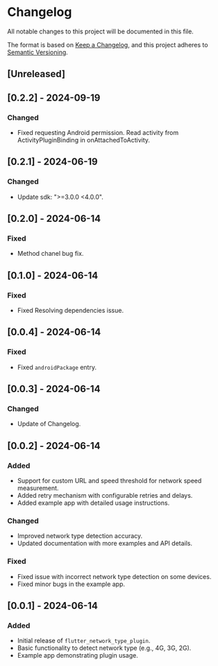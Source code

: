 # Changelog

All notable changes to this project will be documented in this file.

The format is based on [Keep a Changelog](https://keepachangelog.com/en/1.0.0/),
and this project adheres to [Semantic Versioning](https://semver.org/spec/v2.0.0.html).

## [Unreleased]

## [0.2.2] - 2024-09-19

### Changed
- Fixed requesting Android permission. Read activity from ActivityPluginBinding in onAttachedToActivity.

## [0.2.1] - 2024-06-19

### Changed
- Update sdk: ">=3.0.0 <4.0.0".

## [0.2.0] - 2024-06-14

### Fixed
- Method chanel bug fix.

## [0.1.0] - 2024-06-14

### Fixed
- Fixed Resolving dependencies issue.

## [0.0.4] - 2024-06-14

### Fixed
- Fixed `androidPackage` entry.

## [0.0.3] - 2024-06-14

### Changed
- Update of Changelog.

## [0.0.2] - 2024-06-14

### Added
- Support for custom URL and speed threshold for network speed measurement.
- Added retry mechanism with configurable retries and delays.
- Added example app with detailed usage instructions.

### Changed
- Improved network type detection accuracy.
- Updated documentation with more examples and API details.

### Fixed
- Fixed issue with incorrect network type detection on some devices.
- Fixed minor bugs in the example app.

## [0.0.1] - 2024-06-14

### Added
- Initial release of `flutter_network_type_plugin`.
- Basic functionality to detect network type (e.g., 4G, 3G, 2G).
- Example app demonstrating plugin usage.
